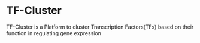 # TF-Cluster
TF-Cluster is a Platform to cluster Transcription Factors(TFs) based on their function in regulating gene expression
